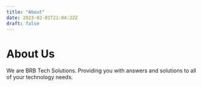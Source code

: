 ```yaml
---
title: "About"
date: 2023-02-01T21:04:22Z
draft: false
---
```


# About Us
We are BRB Tech Solutions. Providing you with answers and solutions to all of your technology needs.